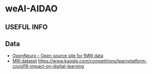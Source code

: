 # weAI-AIDAO
## USEFUL INFO 
## Data

- [OpenNeuro – Open source site for fMRI data](https://openneuro.org)
- [MRI dataset](https://www.kaggle.com/datasets/jboysen/mri-and-alzheimers)
 https://www.kaggle.com/competitions/learnplatform-covid19-impact-on-digital-learning
